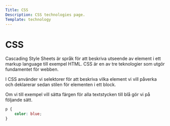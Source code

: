 ```yaml
---
Title: CSS
Description: CSS technologies page.
Template: technology
---
```


CSS
==========================

Cascading Style Sheets är språk för att beskriva utseende av element i ett markup language till exempel HTML. CSS är en av tre teknologier som utgör fundamentet för webben.

I CSS använder vi selektorer för att beskriva vilka element vi vill påverka och deklarerar sedan stilen för elementen i ett block.

Om vi till exempel vill sätta färgen för alla textstycken till blå gör vi på följande sätt.

```css
p {
    color: blue;
}
```